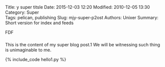 Title: y super titsle
Date: 2015-12-03 12:20
Modified: 2010-12-05 13:30
Category: Super    
Tags: pelican, publishing
Slug: mjy-super-p2ost
Authors: Unixer
Summary: Short version for index and feeds

FDF
###

This is the content of my super blog post.1
We will be witnessing such thing is unimaginable to me.

{% include_code hello1.py %}
